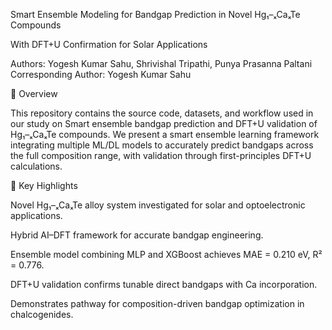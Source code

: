 Smart Ensemble Modeling for Bandgap Prediction in Novel Hg₁–ₓCaₓTe Compounds

With DFT+U Confirmation for Solar Applications


Authors: Yogesh Kumar Sahu, Shrivishal Tripathi, Punya Prasanna Paltani
Corresponding Author: Yogesh Kumar Sahu

🧠 Overview

This repository contains the source code, datasets, and workflow used in our study on Smart ensemble bandgap prediction and DFT+U validation of Hg₁–ₓCaₓTe compounds.
We present a smart ensemble learning framework integrating multiple ML/DL models to accurately predict bandgaps across the full composition range, with validation through first-principles DFT+U calculations.

🚀 Key Highlights

Novel Hg₁–ₓCaₓTe alloy system investigated for solar and optoelectronic applications.

Hybrid AI–DFT framework for accurate bandgap engineering.

Ensemble model combining MLP and XGBoost achieves MAE = 0.210 eV, R² = 0.776.

DFT+U validation confirms tunable direct bandgaps with Ca incorporation.

Demonstrates pathway for composition-driven bandgap optimization in chalcogenides.
